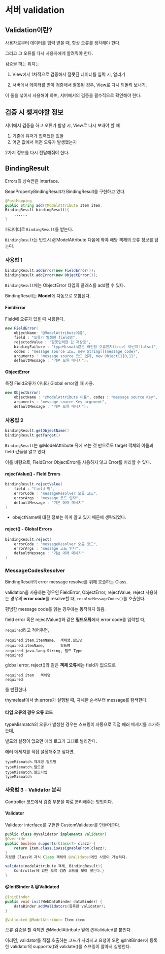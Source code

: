 # 서버 validation

## Validation이란?

사용자로부터 데이터를 입력 받을 때, 항상 오류를 생각해야 한다. 

그리고 그 오류를 다시 사용자에게 알려줘야 한다. 

검증을 하는 위치는 

1. View에서 1차적으로 검증해서 잘못된 데이터를 입력 시, 알리기

2. 서버에서 데이터를 받아 검증해서 잘못된 경우, View로 다시 되돌려 보내기.

이 둘을 섞어서 사용해야 하며, 서버에서의 검증을 필수적으로 확인해야 한다.

## 검증 시 챙겨야할 정보 

서버에서 검증을 하고 오류가 발생 시, View로 다시 보내야 할 때 

1. 기존에 유저가 입력했던 값들
2. 어떤 값에서 어떤 오류가 발생했는지

2가지 정보를 다시 전달해줘야 한다.

## BindingResult

Errors의 상속받은 interface.

BeanPropertyBindingResult가 BindingResult를 구현하고 있다.

~~~java
@PostMapping
public String add(@ModelAttribute Item item, 
BindingResult bindingResult){
    ......
}
~~~
파라미터로 `BindingResult`를 받는다.

`BindingResult`는 반드시 @ModelAttribute 다음에 와야 해당 객체의 오류 정보를 담는다.

### 사용법 1
~~~java
bindingResult.addError(new FieldError());
bindingResult.addError(new ObjectError());
~~~

`BindingResult`에는 ObjectError 타입의 클래스를 add할 수 있다.

BindingResult는 **Model**에 자동으로 포함된다.

#### FieldError
Field에 오류가 있을 때 사용한다.

~~~java
new FieldError(
    objectName: "@ModelAttribute이름", 
    field : "오류가 발생한 field명", 
    rejectedValue : "잘못입력한 값 저장용", 
    bindingFailure : "typeMismath같은 바인딩 오류인지(true) 아닌지(false)", 
    codes : "message source 코드, new String[]{message code}", 
    arguments : "message source 코드 인자, new Object[]{0,1}", 
    defaultMessage : "기본 오류 메세지");
~~~

#### ObjectError
특정 Field오류가 아니라 Global error일 때 사용.

~~~java
new ObjectError(
    objectName : "@ModelAttribute 이름", codes : "message source Key", 
    arguments : "message source Key argument", 
    defaultMessage : "기본 오류 메세지");
~~~

### 사용법 2
~~~java
bindingResult.getObjectName()
bindingResult.getTarget()
~~~

`BindingResult`는 @ModelAttribute 뒤에 쓰는 것 만으로도 target 객체의 이름과 field 값들을 알고 있다.

이를 바탕으로, FieldError ObjectError를 사용하지 않고 Error를 처리할 수 있다.

#### rejectValue() - Field Errors
~~~java
bindingResult.rejectValue(
    field : "field 명",
    errorCode : "messageResolver 오류 코드",
    errorArgs : "message 코드 인자",
    defaultMessage : "기본 에러 메세지"
)
~~~
* obejctName에 대한 정보는 이미 알고 있기 때문에 생략되었다.

#### reject() - Global Errors
~~~java
bindingResult.reject(
    errorCode : "messageResolver 오류 코드",
    errorArgs : "message 코드 인자",
    defaultMessage : "기본 에러 메세지"
)
~~~

### MessageCodesResolver
BindingResult의 error message resolve를 위해 호출하는 Class.

validation을 사용하는 경우인 
FieldError, ObjectError, rejectValue, reject 사용하는 경우의 **error code**를 resolve할 때, `resolveMessageCodes()`를 호출한다.

평범한 message code를 읽는 경우에는 동작하지 않음.

field error 혹은 rejectValue()와 같은 **필드오류**에서 error code를 입력할 때, 

`required`라고 적어주면, 

~~~properties
required.item.itemName,  객체명.필드명
required.itemName,       필드명
required.java.lang.String, 필드 Type
required
~~~

global error, reject()와 같은 **객체 오류**에는 field가 없으므로 

~~~properties
required.item   객체명
required
~~~
를 반환한다. 

thymeleaf에서 th:errors가 실행될 때, 자세한 순서부터 message를 탐색한다.

#### 타입 오류의 경우 오류 코드
typeMismatch의 오류가 발생한 경우는 스프링이 자동으로 직접 에러 메세지를 추가하는데, 

별도의 설정이 없으면 에러 로그가 그대로 날라간다.

에러 메세지를 직접 설정해주고 싶다면,

~~~properties
typeMismatch.객체명.필드명
typeMismatch.필드명
typeMismatch.필드타입
typeMismatch
~~~

### 사용법 3 - Validator 분리

Controller 코드에서 검증 부분을 따로 분리해주는 방법이다.

#### Validator 

Validator interface를 구현한 CustomValidator를 만들어준다.

~~~java
public class MyValidator implements Validator{
@Override
public boolean supports(Class<?> clazz) {
    return Item.class.isAssignableFrom(clazz);
}
지정한 Class와 자식 Class 객체의 @Validated에만 사용이 가능하다.

validate(modelAttribute 객체, BindingResult){    
    Controller에 있던 오류 검증 코드를 모아 넣는다.}
}
~~~

#### @InitBinder & @Validated

~~~java
@InitBinder
public void init(WebDataBinder dataBinder) {
    dataBinder.addValidators(등록한 validator);
}
~~~

~~~java
@Validated @ModelAttribute Item item
~~~
오류 검증을 할 객체인 @ModelAttribute 앞에 @Validated를 붙인다. 

이러면, validator를 직접 호출하는 코드가 사라지고 요청이 오면 @InitBinder에 등록한 validator의 supports()와 validate()를 스프링이 알아서 실행한다.








